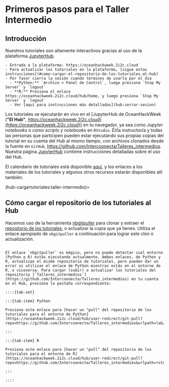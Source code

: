 # Primeros pasos para el Taller Intermedio

## Introducción

Nuestros tutoriales son altamente interactivos gracias al uso de la plataforma [JupyterHub](JupyterHub).

```{admonition} Instrucciones para el uso de nuestra plataforma JupyterHub
- Entrada a la plataforma: https://oceanhackweek.2i2c.cloud
- Para actualizar los tutoriales en la plataforma, [sigue estas instrucciones](#como-cargar-el-repositorio-de-los-tutoriales-al-hub)
- Por favor cierra la sesión cuando termines de usarla por el día
  - **Python:** `Archivo > Panel de Control`, luego presiona `Stop My Server` y `logout`
  - **R:** Presiona el enlace https://oceanhackweek.2i2c.cloud/hub/home, y luego presiona `Stop My Server` y `logout`
  - Ver [aquí para instrucciones más detalladas](hub:cerrar-sesion)
```

Los tutoriales se ejecutarán en vivo en el [JupyterHub de OceanHackWeek (**"El Hub"**, https://oceanhackweek.2i2c.cloud](https://oceanhackweek.2i2c.cloud)) en tu navegador, ya sea como _Jupyter notebooks_ o como _scripts_ y _notebooks_ en `RStudio`. Él/la instructor/a y todas las personas que participen pueden estar ejecutando sus propias copias del tutorial en su cuenta del Hub al mismo tiempo, con archivos clonados desde la fuente en `GitHub`, https://github.com/Intercoonecta/Talleres_intermedios. Nuestra página [JupyterHub](JupyterHub) contiene instrucciones detalladas sobre el uso del Hub.

El calendario de tutoriales está disponible [aquí](tutorialesintermedios2025), y los enlaces a los materiales de los tutoriales y algunos otros recursos estarán disponibles allí también.

(hub-cargartutoriales:taller-intermedio)=
## Cómo cargar el repositorio de los tutoriales al Hub

Hacemos uso de la herramienta [nbgitpuller](https://jupyterhub.github.io/nbgitpuller/) para clonar y extraer el [repositorio de los tutoriales](https://github.com/Intercoonecta/Talleres_intermedios), o actualizar la copia que ya tienes. Utiliza el enlace apropiado de `nbgitpuller` a continuación para lograr este clon o actualización.

```{admonition} Carga el repositorio de los tutoriales por medio de **nbgitpuller**

El enlace `nbgitpuller` es mágico, pero no puede detectar cual entorno (Python o R) estás ejecutando actualmente. Ambos enlaces, de Python y R, actualizan el mismo repositorio de tutoriales, pero pueden dar un error si utilizas el enlace de Python mientras estás en el entorno de R, o viceversa. Para cargar (subir) o actualizar los tutoriales del repositorio [`Talleres_intermedios`](https://github.com/Intercoonecta/Talleres_intermedios) en tu cuenta en el Hub, presiona la pestaña correspondiente:

::::{tab-set}

:::{tab-item} Python

Presiona este enlace para [hacer un "pull" del repositorio de los tutoriales para el entorno de Python](https://oceanhackweek.2i2c.cloud/hub/user-redirect/git-pull?repo=https://github.com/Intercoonecta/Talleres_intermedios&urlpath=lab/tree/Talleres_intermedios)

:::

:::{tab-item} R

Presiona este enlace para [hacer un "pull" del repositorio de los tutoriales para el entorno de R](https://oceanhackweek.2i2c.cloud/hub/user-redirect/git-pull?repo=https://github.com/Intercoonecta/Talleres_intermedios&urlpath=rstudio)

:::

::::

```
